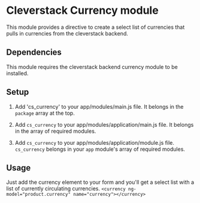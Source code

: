 # Cleverstack Currency module

This module provides a directive to create a select list of currencies that pulls in currencies from the cleverstack backend.

## Dependencies
This module requires the cleverstack backend currency module to be installed.

## Setup
1. Add 'cs_currency' to your app/modules/main.js file.
It belongs in the `package` array at the top.

2. Add `cs_currency` to your app/modules/application/main.js file.
It belongs in the array of required modules.

3. Add `cs_currency` to your app/modules/application/module.js file.
`cs_currency` belongs in your `app` module's array of required modules.

## Usage
Just add the currency element to your form and you'll get a select list with a list of currently circulating currencies.
`<currency ng-model="product.currency" name="currency"></currency>`
